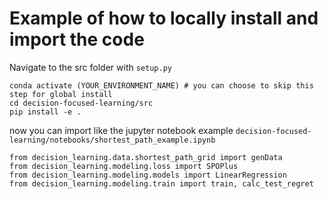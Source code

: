 # Example of how to locally install and import the code
Navigate to the src folder with `setup.py`
```
conda activate (YOUR_ENVIRONMENT_NAME) # you can choose to skip this step for global install
cd decision-focused-learning/src
pip install -e .
```
now you can import like the jupyter notebook example `decision-focused-learning/notebooks/shortest_path_example.ipynb`

```
from decision_learning.data.shortest_path_grid import genData
from decision_learning.modeling.loss import SPOPlus
from decision_learning.modeling.models import LinearRegression
from decision_learning.modeling.train import train, calc_test_regret
```